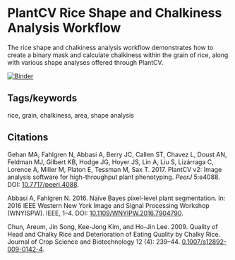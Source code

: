 # PlantCV Rice Shape and Chalkiness Analysis Workflow

The rice shape and chalkiness analysis workflow demonstrates how to create a binary mask
and calculate chalkiness within the grain of rice, along with various shape analyses offered
through PlantCV.

[![Binder](https://mybinder.org/badge_logo.svg)](https://mybinder.org/v2/gh/danforthcenter/plantcv-binder.git/HEAD?filepath=notebooks%2Frice_analysis%2Frice_analysis_workflow.ipynb)
## Tags/keywords

rice, grain, chalkiness, area, shape analysis

## Citations

Gehan MA, Fahlgren N, Abbasi A, Berry JC, Callen ST, Chavez L, Doust AN,
Feldman MJ, Gilbert KB, Hodge JG, Hoyer JS, Lin A, Liu S, Lizárraga C, Lorence
A, Miller M, Platon E, Tessman M, Sax T. 2017. PlantCV v2: Image analysis
software for high-throughput plant phenotyping. *PeerJ* 5:e4088. DOI:
[10.7717/peerj.4088](https://doi.org/10.7717/peerj.4088).

Abbasi A, Fahlgren N. 2016. Naïve Bayes pixel-level plant segmentation. In:
2016 IEEE Western New York Image and Signal Processing Workshop (WNYISPW).
IEEE, 1–4. DOI:
[10.1109/WNYIPW.2016.7904790](https://doi.org/10.1109/WNYIPW.2016.7904790).

Chun, Areum, Jin Song, Kee-Jong Kim, and Ho-Jin Lee. 2009. Quality of Head and 
Chalky Rice and Deterioration of Eating Quality by Chalky Rice. Journal of Crop 
Science and Biotechnology 12 (4): 239–44.
[0.1007/s12892-009-0142-4](https://doi.org/10.1007/s12892-009-0142-4).

